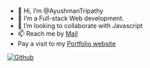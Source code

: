 - 👋 Hi, I’m @AyushmanTripathy
- 👀 I’m a Full-stack Web development.
- 💞️ I’m looking to collaborate with Javascript 
- 📫 Reach me by [Mail](ayushmantripathy2004@gmail.com)
- Pay a visit to my [Portfolio website](https://ayushmantripathy.github.io/portfolio_website/)

<!---
AyushmanTripathy/AyushmanTripathy is a ✨ special ✨ repository because its `README.md` (this file) appears on your GitHub profile.
You can click the Preview link to take a look at your changes.
--->
[![Github](https://github-readme-stats.vercel.app/api?username=AyushmanTripathy&theme=dark&show_icons=true)](https://github.com/AyushmanTripathy/)
